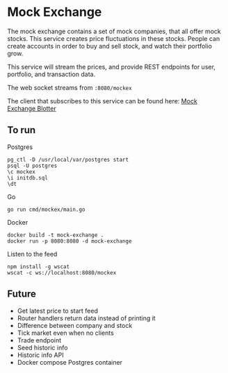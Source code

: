 # Mock Exchange

The mock exchange contains a set of mock companies, that all offer mock stocks. This service creates price fluctuations in these stocks. People can create accounts in order to buy and sell stock, and watch their portfolio grow. 

This service will stream the prices, and provide REST endpoints for user, portfolio, and transaction data.

The web socket streams from `:8080/mockex`

The client that subscribes to this service can be found here: [Mock Exchange Blotter](https://git.csnzoo.com/mduguay/mockex-blotter)

## To run

Postgres
```
pg_ctl -D /usr/local/var/postgres start
psql -U postgres
\c mockex
\i initdb.sql
\dt
```

Go
```
go run cmd/mockex/main.go
```

Docker
```
docker build -t mock-exchange .
docker run -p 8080:8080 -d mock-exchange
```

Listen to the feed
```
npm install -g wscat
wscat -c ws://localhost:8080/mockex
```

## Future

- Get latest price to start feed
- Router handlers return data instead of printing it
- Difference between company and stock
- Tick market even when no clients
- Trade endpoint
- Seed historic info
- Historic info API
- Docker compose Postgres container